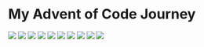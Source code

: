 <h1> My Advent of Code Journey </h1>

![](https://img.shields.io/badge/50%20stars-2015-black?logo=adventofcode&style=for-the-badge)
![](https://img.shields.io/badge/50%20stars-2016-black?logo=adventofcode&style=for-the-badge)
![](https://img.shields.io/badge/50%20stars-2017-black?logo=adventofcode&style=for-the-badge)
![](https://img.shields.io/badge/50%20stars-2018-black?logo=adventofcode&style=for-the-badge)
![](https://img.shields.io/badge/50%20stars-2019-black?logo=adventofcode&style=for-the-badge)
![](https://img.shields.io/badge/50%20stars-2020-black?logo=adventofcode&style=for-the-badge)
![](https://img.shields.io/badge/50%20stars-2021-black?logo=adventofcode&style=for-the-badge)
![](https://img.shields.io/badge/50%20stars-2022-black?logo=adventofcode&style=for-the-badge)
![](https://img.shields.io/badge/50%20stars-2023-black?logo=adventofcode&style=for-the-badge)
![](https://img.shields.io/badge/4%20stars-2024-black?logo=adventofcode&style=for-the-badge)
